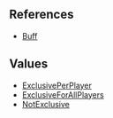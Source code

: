 ## References
  * [Buff](Buff.md)

## Values
  * [ExclusivePerPlayer](ExclusivePerPlayer.md)
  * [ExclusiveForAllPlayers](ExclusiveForAllPlayers.md)
  * [NotExclusive](NotExclusive.md)